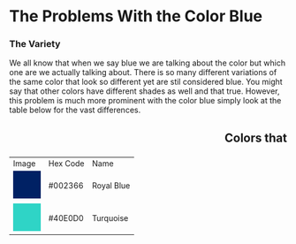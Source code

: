 <HTML>

<head>
<h1> The Problems With the Color Blue </h1>
</head>

<body>
<h3> The Variety </h3>
<p> We all know that when we say blue we are talking about the color but which one are we actually talking about. There is so many different variations of the same color that look so different yet are stil considered blue. You might say that other colors have different shades as well and that true. However, this problem is much more prominent with the color blue simply look at the table below for the vast differences.  </p>

<table> 
<h2><marquee> Colors that are blue but not really blue (insane moving text 😱😱😱) </marquee></h2>
<tr>
  <td> Image </td>
  <td> Hex Code</td>
  <td> Name</td>
</tr>
<tr> 
  <td> <img src = "royalblue.jpg" alt ="Royal Blue" width = 50 height = 50> </td>
  <td>  #002366  </td>
  <td> Royal Blue </td>
</tr>
<tr>
  <td> <img src = "turquoise.jpg" alt = "Turquoise" width = 50 height = 50> </td>
  <td> #40E0D0  </td>
  <td> Turquoise </td>
</tr>

</table>
</body>
</HTML>

